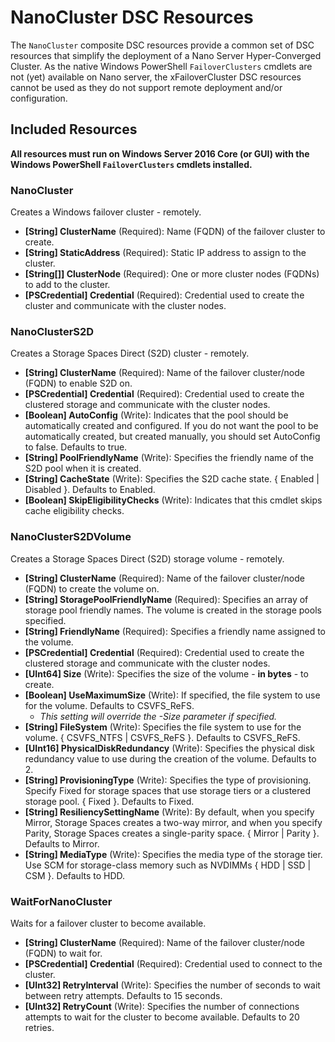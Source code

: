 # NanoCluster DSC Resources

The `NanoCluster` composite DSC resources provide a common set of DSC resources that simplify the deployment of a Nano
Server Hyper-Converged Cluster. As the native Windows PowerShell `FailoverClusters` cmdlets are not (yet) available on
Nano server, the xFailoverCluster DSC resources cannot be used as they do not support remote deployment and/or
configuration.

## Included Resources

__All resources must run on Windows Server 2016 Core (or GUI) with the Windows PowerShell `FailoverClusters` cmdlets installed.__

### NanoCluster

Creates a Windows failover cluster - remotely.

* **[String] ClusterName** (Required): Name (FQDN) of the failover cluster to create.
* **[String] StaticAddress** (Required): Static IP address to assign to the cluster.
* **[String[]] ClusterNode** (Required): One or more cluster nodes (FQDNs) to add to the cluster.
* **[PSCredential] Credential** (Required): Credential used to create the cluster and communicate with the cluster nodes.

### NanoClusterS2D

Creates a Storage Spaces Direct (S2D) cluster - remotely.

* **[String] ClusterName** (Required): Name of the failover cluster/node (FQDN) to enable S2D on.
* **[PSCredential] Credential** (Required): Credential used to create the clustered storage and communicate with the cluster nodes.
* **[Boolean] AutoConfig** (Write): Indicates that the pool should be automatically created and configured. If you do not want the pool to be automatically created, but created manually, you should set AutoConfig to false. Defaults to true.
* **[String] PoolFriendlyName** (Write): Specifies the friendly name of the S2D pool when it is created.
* **[String] CacheState** (Write): Specifies the S2D cache state. { Enabled | Disabled }. Defaults to Enabled.
* **[Boolean] SkipEligibilityChecks** (Write): Indicates that this cmdlet skips cache eligibility checks.

### NanoClusterS2DVolume

Creates a Storage Spaces Direct (S2D) storage volume - remotely.

* **[String] ClusterName** (Required): Name of the failover cluster/node (FQDN) to create the volume on.
* **[String] StoragePoolFriendlyName** (Required): Specifies an array of storage pool friendly names. The volume is created in the storage pools specified.
* **[String] FriendlyName** (Required): Specifies a friendly name assigned to the volume.
* **[PSCredential] Credential** (Required): Credential used to create the clustered storage and communicate with the cluster nodes.
* **[UInt64] Size** (Write): Specifies the size of the volume - __in bytes__ - to create.
* **[Boolean] UseMaximumSize** (Write): If specified, the file system to use for the volume. Defaults to CSVFS_ReFS. 
  * _This setting will override the -Size parameter if specified._
* **[String] FileSystem** (Write): Specifies the file system to use for the volume. { CSVFS\_NTFS | CSVFS\_ReFS }. Defaults to CSVFS\_ReFS.
* **[UInt16] PhysicalDiskRedundancy** (Write): Specifies the physical disk redundancy value to use during the creation of the volume. Defaults to 2.
* **[String] ProvisioningType** (Write): Specifies the type of provisioning. Specify Fixed for storage spaces that use storage tiers or a clustered storage pool. { Fixed }. Defaults to Fixed.
* **[String] ResiliencySettingName** (Write): By default, when you specify Mirror, Storage Spaces creates a two-way mirror, and when you specify Parity, Storage Spaces creates a single-parity space. { Mirror | Parity }. Defaults to Mirror.
* **[String] MediaType** (Write): Specifies the media type of the storage tier. Use SCM for storage-class memory such as NVDIMMs { HDD | SSD | CSM }. Defaults to HDD.

### WaitForNanoCluster

Waits for a failover cluster to become available.

* **[String] ClusterName** (Required): Name of the failover cluster/node (FQDN) to wait for.
* **[PSCredential] Credential** (Required): Credential used to connect to the cluster.
* **[UInt32] RetryInterval** (Write): Specifies the number of seconds to wait between retry attempts. Defaults to 15 seconds.
* **[UInt32] RetryCount** (Write): Specifies the number of connections attempts to wait for the cluster to become available. Defaults to 20 retries.
